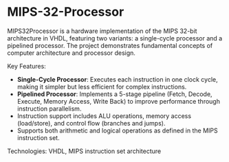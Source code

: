 # MIPS-32-Processor
MIPS32Processor is a hardware implementation of the MIPS 32-bit architecture in VHDL, featuring two variants: a single-cycle processor and a pipelined processor. The project demonstrates fundamental concepts of computer architecture and processor design.

Key Features:
- **Single-Cycle Processor**: Executes each instruction in one clock cycle, making it simpler but less efficient for complex instructions.
- **Pipelined Processor**: Implements a 5-stage pipeline (Fetch, Decode, Execute, Memory Access, Write Back) to improve performance through instruction parallelism.
- Instruction support includes ALU operations, memory access (load/store), and control flow (branches and jumps).
- Supports both arithmetic and logical operations as defined in the MIPS instruction set.

Technologies: VHDL, MIPS instruction set architecture
